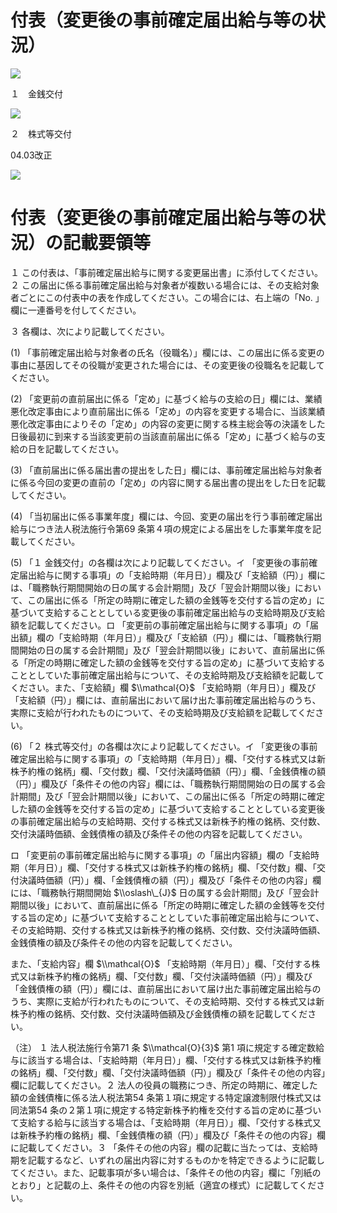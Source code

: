 # 付表（変更後の事前確定届出給与等の状況）

![](https://www.nta.go.jp/tmp/0f94c5a9-b476-4f13-8986-3147c99397e2/images/54624c7ea79c667205420d7350d06488734cdde292b3b3cf154f04d6412e729e.jpg)

１　金銭交付

![](https://www.nta.go.jp/tmp/0f94c5a9-b476-4f13-8986-3147c99397e2/images/917826010f0d0cf4a124da514c76189e832ca1090e6a813175d96d72fc0e8cf6.jpg)

２　株式等交付

04.03改正

![](https://www.nta.go.jp/tmp/0f94c5a9-b476-4f13-8986-3147c99397e2/images/97ecec8143a463fe6353a5c63d58d0250e94e6ecb305cc7dba01afe157a7036e.jpg)

# 付表（変更後の事前確定届出給与等の状況）の記載要領等

１ この付表は、「事前確定届出給与に関する変更届出書」に添付してください。２ この届出に係る事前確定届出給与対象者が複数いる場合には、その支給対象者ごとにこの付表中の表を作成してください。この場合には、右上端の「No. 」欄に一連番号を付してください。

３ 各欄は、次により記載してください。

(1) 「事前確定届出給与対象者の氏名（役職名）」欄には、この届出に係る変更の事由に基因してその役職が変更された場合には、その変更後の役職名を記載してください。

(2) 「変更前の直前届出に係る「定め」に基づく給与の支給の日」欄には、業績悪化改定事由により直前届出に係る「定め」の内容を変更する場合に、当該業績悪化改定事由によりその「定め」の内容の変更に関する株主総会等の決議をした日後最初に到来する当該変更前の当該直前届出に係る「定め」に基づく給与の支給の日を記載してください。

(3) 「直前届出に係る届出書の提出をした日」欄には、事前確定届出給与対象者に係る今回の変更の直前の「定め」の内容に関する届出書の提出をした日を記載してください。

(4) 「当初届出に係る事業年度」欄には、今回、変更の届出を行う事前確定届出給与につき法人税法施行令第69 条第４項の規定による届出をした事業年度を記載してください。

(5) 「１ 金銭交付」の各欄は次により記載してください。イ 「変更後の事前確定届出給与に関する事項」の「支給時期（年月日）」欄及び「支給額（円）」欄には、「職務執行期間開始の日の属する会計期間」及び「翌会計期間以後」において、この届出に係る「所定の時期に確定した額の金銭等を交付する旨の定め」に基づいて支給することとしている変更後の事前確定届出給与の支給時期及び支給額を記載してください。ロ 「変更前の事前確定届出給与に関する事項」の「届出額」欄の「支給時期（年月日）」欄及び「支給額（円）」欄には、「職務執行期間開始の日の属する会計期間」及び「翌会計期間以後」において、直前届出に係る「所定の時期に確定した額の金銭等を交付する旨の定め」に基づいて支給することとしていた事前確定届出給与について、その支給時期及び支給額を記載してください。また、「支給額」欄 $\\mathcal{O}$ 「支給時期（年月日）」欄及び「支給額（円）」欄には、直前届出において届け出た事前確定届出給与のうち、実際に支給が行われたものについて、その支給時期及び支給額を記載してください。

(6) 「２ 株式等交付」の各欄は次により記載してください。イ 「変更後の事前確定届出給与に関する事項」の「支給時期（年月日）」欄、「交付する株式又は新株予約権の銘柄」欄、「交付数」欄、「交付決議時価額（円）」欄、「金銭債権の額（円）」欄及び「条件その他の内容」欄には、「職務執行期間開始の日の属する会計期間」及び「翌会計期間以後」において、この届出に係る「所定の時期に確定した額の金銭等を交付する旨の定め」に基づいて支給することとしている変更後の事前確定届出給与の支給時期、交付する株式又は新株予約権の銘柄、交付数、交付決議時価額、金銭債権の額及び条件その他の内容を記載してください。

ロ 「変更前の事前確定届出給与に関する事項」の「届出内容額」欄の「支給時期（年月日）」欄、「交付する株式又は新株予約権の銘柄」欄、「交付数」欄、「交付決議時価額（円）」欄、「金銭債権の額（円）」欄及び「条件その他の内容」欄には、「職務執行期間開始 $\\oslash\_{J}$ 日の属する会計期間」及び「翌会計期間以後」において、直前届出に係る「所定の時期に確定した額の金銭等を交付する旨の定め」に基づいて支給することとしていた事前確定届出給与について、その支給時期、交付する株式又は新株予約権の銘柄、交付数、交付決議時価額、金銭債権の額及び条件その他の内容を記載してください。

また、「支給内容」欄 $\\mathcal{O}$ 「支給時期（年月日）」欄、「交付する株式又は新株予約権の銘柄」欄、「交付数」欄、「交付決議時価額（円）」欄及び「金銭債権の額（円）」欄には、直前届出において届け出た事前確定届出給与のうち、実際に支給が行われたものについて、その支給時期、交付する株式又は新株予約権の銘柄、交付数、交付決議時価額及び金銭債権の額を記載してください。

（注） １ 法人税法施行令第71 条 $\\mathcal{O}{3}$ 第1 項に規定する確定数給与に該当する場合は、「支給時期（年月日）」欄、「交付する株式又は新株予約権の銘柄」欄、「交付数」欄、「交付決議時価額（円）」欄及び「条件その他の内容」欄に記載してください。２ 法人の役員の職務につき、所定の時期に、確定した額の金銭債権に係る法人税法第54 条第１項に規定する特定譲渡制限付株式又は同法第54 条の２第１項に規定する特定新株予約権を交付する旨の定めに基づいて支給する給与に該当する場合は、「支給時期（年月日）」欄、「交付する株式又は新株予約権の銘柄」欄、「金銭債権の額（円）」欄及び「条件その他の内容」欄に記載してください。３ 「条件その他の内容」欄の記載に当たっては、支給時期を記載するなど、いずれの届出内容に対するものかを特定できるように記載してください。また、記載事項が多い場合は、「条件その他の内容」欄に「別紙のとおり」と記載の上、条件その他の内容を別紙（適宜の様式）に記載してください。